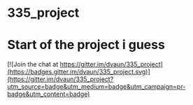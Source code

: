 # 335_project
# Start of the project i guess

[![Join the chat at https://gitter.im/dvaun/335_project](https://badges.gitter.im/dvaun/335_project.svg)](https://gitter.im/dvaun/335_project?utm_source=badge&utm_medium=badge&utm_campaign=pr-badge&utm_content=badge)
